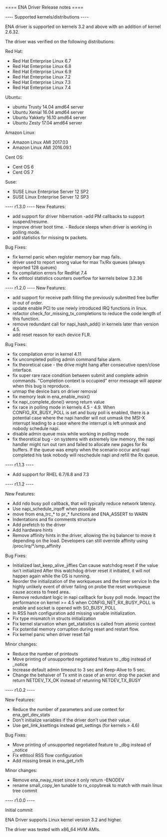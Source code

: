 ==== ENA Driver Release notes ====


---- Supported kernels/distributions ----

ENA driver is supported on kernels 3.2 and above
with an addition of kernel 2.6.32.

The driver was verified on the following distributions:

Red Hat:
* Red Hat Enterprise Linux 6.7
* Red Hat Enterprise Linux 6.8
* Red Hat Enterprise Linux 6.9
* Red Hat Enterprise Linux 7.2
* Red Hat Enterprise Linux 7.3
* Red Hat Enterprise Linux 7.4

Ubuntu:
* ubuntu Trusty 14.04 amd64 server
* Ubuntu Xenial 16.04 amd64 server
* Ubuntu Yakkety 16.10 amd64 server
* Ubuntu Zesty 17.04 amd64 server

Amazon Linux:
* Amazon Linux AMI 2017.03
* Amazon Linux AMI 2016.09.1

Cent OS:
* Cent OS 6
* Cent OS 7

Suse:

* SUSE Linux Enterprise Server 12 SP2
* SUSE Linux Enterprise Server 12 SP3

---- r1.3.0 ----
New Features:
* add support for driver hibernation -add PM callbacks to support
	suspend/resume.
* improve driver boot time. - Reduce sleeps when driver is working in
	polling mode.
* add statistics for missing tx packets.

Bug Fixes:
* fix kernel panic when register memory bar map fails.
* driver used to report wrong value for max Tx/Rx queues (always reported
	128 queues)
* fix compilation errors for RedHat 7.4
* fix ethtool statistics counters overflow for kernels below 3.2.36

---- r1.2.0 ----
New Features:
* add support for receive path filling the previously submitted free buffer
	in out of order.
* update enable PCI to use newly introduced IRQ functions in linux.
* refactor check_for_missing_tx_completions to reduce the code length of this
	function.
* remove redundant call for napi_hash_add() in kernels later than version 4.5.
* add reset reason for each device FLR.

Bug Fixes:
* fix compilation error in kernel 4.11
* fix uncompleted polling admin command false alarm.
* fix theoretical case - the drive might hang after consecutive open/close
	interface.
* fix super rare race condition between submit and complete admin commands.
	"Completion context is occupied" error message will appear when this
	bug is reproduce.
* unmap the device bars on driver removal
* fix memory leak in ena_enable_msix()
* fix napi_complete_done() wrong return value
* fix race in  polling mode in kernels 4.5 - 4.9.
	When CONFIG_RX_BUSY_POLL is set and busy poll is enabled,
	there is a potential case where the napi handler will not unmask the
	MSI-X interrupt leading to a case where the interrupt is left unmask
	and nobody schedule napi.
* disable admin queue msix while working in polling mode
* fix theoretical bug - on systems with extremely low memory, the napi handler
	might run out ram and failed to allocate new pages for Rx buffers.
	If the queue was empty when the scenario occur and napi completed
	his task nobody will reschedule napi and refill the Rx queue.

---- r1.1.3 ----
* Add support for RHEL 6.7/6.8 and 7.3

---- r1.1.2 ----

New Features:
* Add ndo busy poll callback, that will typically reduce network latency.
* Use napi_schedule_irqoff when possible
* move from ena_trc_* to pr_* functions and ENA_ASSERT to WARN
* Indentations and fix comments structure
* Add prefetch to the driver
* Add hardware hints
* Remove affinity hints in the driver, allowing the irq balancer to move
	it depending on the load.
	Developers can still override affinity using /proc/irq/*/smp_affinity

Bug Fixes:
* Initialized last_keep_alive_jiffies
	Can cause watchdog reset if the value isn't initialized
	After this watchdog driver reset it initiated, it will not happen again
	while the OS is running.
* Reorder the initialization of the workqueues and the timer service
	In the highly unlikely event of driver failing on probe the reset workqueue
	cause access to freed area.
* Remove redundant logic in napi callback for busy poll mode.
	Impact the performance on kernel >= 4.5 when CONFIG_NET_RX_BUSY_POLL is enable
		and socket is opened with SO_BUSY_POLL
* In RSS hash configuration add missing variable initialization.
* Fix type mismatch in structs initialization
* Fix kernel starvation when get_statistics is called from atomic context
* Fix potential memory corruption during reset and restart flow.
* Fix kernel panic when driver reset fail

Minor changes:
* Reduce the number of printouts
* Move printing of unsupported negotiated feature to _dbg instead of _notice
* Increase default admin timeout to 3 sec and Keep-Alive to 5 sec.
* Change the behaiver of Tx xmit in case of an error.
        drop the packet and return NETDEV_TX_OK instead of retunring NETDEV_TX_BUSY

---- r1.0.2 ----

New Features:
* Reduce the number of parameters and use context for ena_get_dev_stats
* Don't initialize variables if the driver don't use their value.
* Use get_link_ksettings instead get_settings (for kernels > 4.6)

Bug Fixes:
* Move printing of unsupported negotiated feature to _dbg instead of _notice
* Fix ethtool RSS flow configuration
* Add missing break in ena_get_rxfh

Minor changes:
* Remove ena_nway_reset since it only return -ENODEV
* rename small_copy_len tunable to rx_copybreak to match with main linux tree commit

---- r1.0.0 ----

Initial commit

ENA Driver supports Linux kernel version 3.2 and higher.

The driver was tested with x86_64 HVM AMIs.
